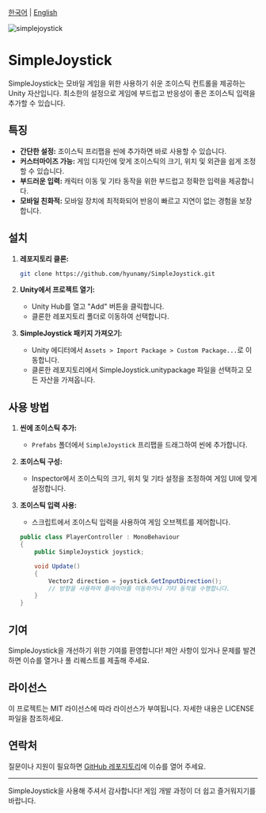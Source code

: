 [한국어](./Readme_kr.md) | [English](./Readme.md)


![simplejoystick](https://github.com/hyunamy/SimpleJoystick/assets/16355956/8d566ef7-7f3f-4f04-9908-d598a5b9f264)

# SimpleJoystick

SimpleJoystick는 모바일 게임을 위한 사용하기 쉬운 조이스틱 컨트롤을 제공하는 Unity 자산입니다. 최소한의 설정으로 게임에 부드럽고 반응성이 좋은 조이스틱 입력을 추가할 수 있습니다.

## 특징
- **간단한 설정:** 조이스틱 프리팹을 씬에 추가하면 바로 사용할 수 있습니다.
- **커스터마이즈 가능:** 게임 디자인에 맞게 조이스틱의 크기, 위치 및 외관을 쉽게 조정할 수 있습니다.
- **부드러운 입력:** 캐릭터 이동 및 기타 동작을 위한 부드럽고 정확한 입력을 제공합니다.
- **모바일 친화적:** 모바일 장치에 최적화되어 반응이 빠르고 지연이 없는 경험을 보장합니다.

## 설치
1. **레포지토리 클론:**
    ```bash
    git clone https://github.com/hyunamy/SimpleJoystick.git
    ```
2. **Unity에서 프로젝트 열기:**
    - Unity Hub를 열고 "Add" 버튼을 클릭합니다.
    - 클론한 레포지토리 폴더로 이동하여 선택합니다.

3. **SimpleJoystick 패키지 가져오기:**
    - Unity 에디터에서 `Assets > Import Package > Custom Package...`로 이동합니다.
    - 클론한 레포지토리에서 SimpleJoystick.unitypackage 파일을 선택하고 모든 자산을 가져옵니다.

## 사용 방법
1. **씬에 조이스틱 추가:**
    - `Prefabs` 폴더에서 `SimpleJoystick` 프리팹을 드래그하여 씬에 추가합니다.

2. **조이스틱 구성:**
    - Inspector에서 조이스틱의 크기, 위치 및 기타 설정을 조정하여 게임 UI에 맞게 설정합니다.

3. **조이스틱 입력 사용:**
    - 스크립트에서 조이스틱 입력을 사용하여 게임 오브젝트를 제어합니다.
    ```csharp
    public class PlayerController : MonoBehaviour
    {
        public SimpleJoystick joystick;

        void Update()
        {
            Vector2 direction = joystick.GetInputDirection();
            // 방향을 사용하여 플레이어를 이동하거나 기타 동작을 수행합니다.
        }
    }
    ```

## 기여
SimpleJoystick을 개선하기 위한 기여를 환영합니다! 제안 사항이 있거나 문제를 발견하면 이슈를 열거나 풀 리퀘스트를 제출해 주세요.

## 라이선스
이 프로젝트는 MIT 라이선스에 따라 라이선스가 부여됩니다. 자세한 내용은 LICENSE 파일을 참조하세요.

## 연락처
질문이나 지원이 필요하면 [GitHub 레포지토리](https://github.com/hyunamy/SimpleJoystick)에 이슈를 열어 주세요.

---

SimpleJoystick을 사용해 주셔서 감사합니다! 게임 개발 과정이 더 쉽고 즐거워지기를 바랍니다.
